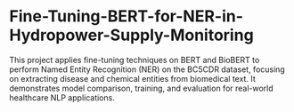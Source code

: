 ﻿# Fine-Tuning-BERT-for-NER-in-Hydropower-Supply-Monitoring


This project applies fine-tuning techniques on BERT and BioBERT to perform Named Entity Recognition (NER) on the BC5CDR dataset, focusing on extracting disease and chemical entities from biomedical text. It demonstrates model comparison, training, and evaluation for real-world healthcare NLP applications.


